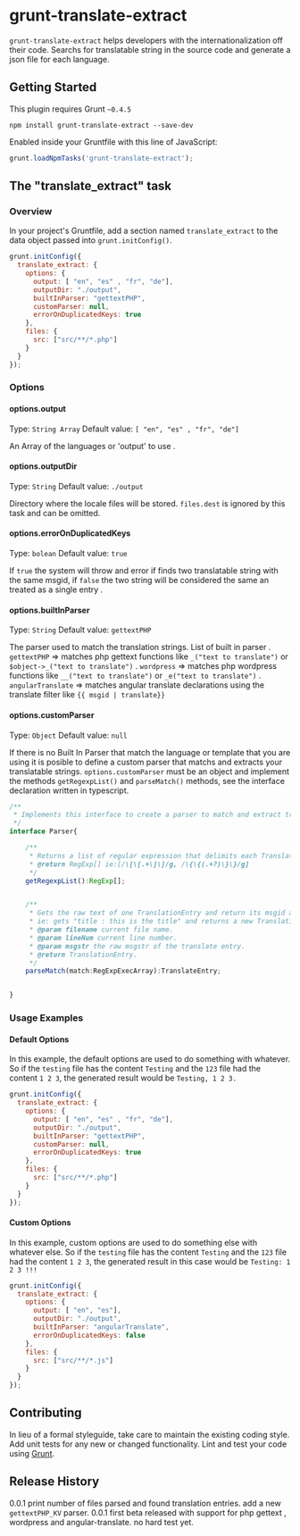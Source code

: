 # grunt-translate-extract

`grunt-translate-extract` helps developers with the internationalization off their code. 
Searchs for translatable string in the source code and generate a json file for each language.





## Getting Started
This plugin requires Grunt `~0.4.5`

```shell
npm install grunt-translate-extract --save-dev
```
Enabled inside your Gruntfile with this line of JavaScript:

```js
grunt.loadNpmTasks('grunt-translate-extract');
```

## The "translate_extract" task



### Overview
In your project's Gruntfile, add a section named `translate_extract` to the data object passed into `grunt.initConfig()`.

```js
grunt.initConfig({
  translate_extract: {
    options: {
      output: [ "en", "es" , "fr", "de"],
      outputDir: "./output",
      builtInParser: "gettextPHP",
      customParser: null,
      errorOnDuplicatedKeys: true
    },
    files: {
      src: ["src/**/*.php"]
    }
  }
});
```

### Options

#### options.output
Type: `String Array`
Default value: `[ "en", "es" , "fr", "de"]`

An Array of the languages or 'output' to use .

#### options.outputDir
Type: `String`
Default value: `./output`

Directory where the locale files will be stored. `files.dest` is ignored by this task and can be omitted.

#### options.errorOnDuplicatedKeys
Type: `bolean`
Default value: `true`

If `true` the system will throw and error if finds two translatable string with the same msgid, if `false`
the two string will be considered the same an treated as a single entry .

#### options.builtInParser
Type: `String`
Default value: `gettextPHP`

The parser used to match the translation strings.
List of built in parser
 . `gettextPHP` => matches php gettext functions like `_("text to translate")` or `$object->_("text to translate")`
 . `wordpress` => matches php wordpress functions like `__("text to translate")` or `_e("text to translate")`
 . `angularTranslate` => matches angular translate declarations using the translate filter like `{{ msgid | translate}}`

#### options.customParser
Type: `Object`
Default value: `null`

If there is no Built In Parser that match the language or template that you are using it is posible to define a custom
parser that matchs and extracts your translatable strings.
`options.customParser` must be an object and implement the methods `getRegexpList()` and `parseMatch()` methods, see the
interface declaration written in typescript.

```ts
/**
 * Implements this interface to create a parser to match and extract translatable string.
 */
interface Parser{

    /**
     * Returns a list of regular expression that delimits each TranslationEntry.
     * @return RegExp[] ie:[/\[\[.+\]\]/g, /\{\{(.+?)\}\}/g]
     */
    getRegexpList():RegExp[];


    /**
     * Gets the raw text of one TranslationEntry and return its msgid and msgstr.
     * ie: gets "title : this is the title" and returns a new TranslationEntry{msgid:"title",msgstr:"this is the title"}.
     * @param filename current file name.
     * @param lineNum current line number.
     * @param msgstr the raw msgstr of the translate entry.
     * @return TranslationEntry.
     */
    parseMatch(match:RegExpExecArray):TranslateEntry;


}
```


### Usage Examples

#### Default Options
In this example, the default options are used to do something with whatever. So if the `testing` file has the content `Testing` and the `123` file had the content `1 2 3`, the generated result would be `Testing, 1 2 3.`

```js
grunt.initConfig({
  translate_extract: {
    options: {
      output: [ "en", "es" , "fr", "de"],
      outputDir: "./output",
      builtInParser: "gettextPHP",
      customParser: null,
      errorOnDuplicatedKeys: true
    },
    files: {
      src: ["src/**/*.php"]
    }
  }
});
```

#### Custom Options
In this example, custom options are used to do something else with whatever else. So if the `testing` file has the content `Testing` and the `123` file had the content `1 2 3`, the generated result in this case would be `Testing: 1 2 3 !!!`

```js
grunt.initConfig({
  translate_extract: {
    options: {
      output: [ "en", "es"],
      outputDir: "./output",
      builtInParser: "angularTranslate",
      errorOnDuplicatedKeys: false
    },
    files: {
      src: ["src/**/*.js"]
    }
  }
});
```

## Contributing
In lieu of a formal styleguide, take care to maintain the existing coding style. Add unit tests for any new or changed functionality. Lint and test your code using [Grunt](http://gruntjs.com/).

## Release History
0.0.1 print number of files parsed and found translation entries. add a new `gettextPHP_KV` parser.
0.0.1 first beta released with support for php gettext , wordpress and angular-translate. no hard test yet.
